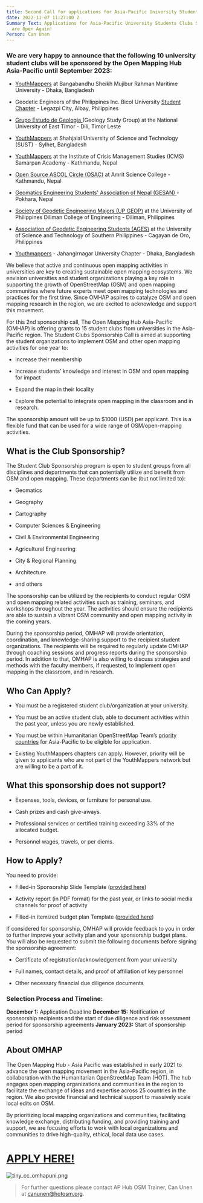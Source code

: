 ```yaml
---
title: Second Call for applications for Asia-Pacific University Students Clubs Sponsorship!
date: 2022-11-07 11:27:00 Z
Summary Text: Applications for Asia-Pacific University Students Clubs Sponsorship
  are Open Again!
Person: Can Unen
---
```


### We are very happy to announce that the following 10 university student clubs will be sponsored by the Open Mapping Hub Asia-Pacific until September 2023:

* [YouthMappers](https://www.facebook.com/YouthMapperatBSMRMU) at Bangabandhu Sheikh Mujibur Rahman Maritime University - Dhaka, Bangladesh

* Geodetic Engineers of the Philippines Inc. Bicol University [Student Chapter](https://www.facebook.com/gepbusc2022) - Legazpi City, Albay, Philippines

* [Grupo Estudo de Geologia ](https://www.facebook.com/grupoestudogeologia)(Geology Study Group) at the National University of East Timor - Dili, Timor Leste

* [YouthMappers](https://www.facebook.com/YouthMapperatSUST) at Shahjalal University of Science and Technology (SUST) - Sylhet, Bangladesh

* [YouthMappers](https://www.facebook.com/ICMSYOUTHMAPPERS) at the Institute of Crisis Management Studies (ICMS) Samarpan Academy - Kathmandu, Nepal

* [Open Source ASCOL Circle (OSAC)](https://twitter.com/osac_ascol) at Amrit Science College - Kathmandu, Nepal

* [Geomatics Engineering Students' Association of Nepal (GESAN) ](https://www.facebook.com/gesan2014)- Pokhara, Nepal

* [Society of Geodetic Engineering Majors (UP GEOP)](https://www.facebook.com/theupgeop) at the University of Philippines Diliman College of Engineering  - Diliman, Philippines

* [Association of Geodetic Engineering Students (AGES)](https://www.facebook.com/ustp.ages) at the University of Science and Technology of Southern Philippines - Cagayan de Oro, Philippines

* [Youthmappers](https://www.facebook.com/youthmappers.IRSJU/about) - Jahangirnagar University Chapter - Dhaka, Bangladesh

We believe that active and continuous open mapping activities in universities are key to creating sustainable open mapping ecosystems. We envision universities and student organizations playing a key role in supporting the growth of OpenStreetMap (OSM) and open mapping communities where future experts meet open mapping technologies and practices for the first time. Since OMHAP aspires to catalyze OSM and open mapping research in the region, we are excited to acknowledge and support this movement.

For this 2nd sponsorship call, The Open Mapping Hub Asia-Pacific (OMHAP) is offering grants to 15 student clubs from universities in the Asia-Pacific region. The Student Clubs Sponsorship Call is aimed at supporting the student organizations to implement OSM and other open mapping activities for one year to:

* Increase their membership

* Increase students’ knowledge and interest in OSM and open mapping for impact

* Expand the map in their locality

* Explore the potential to integrate open mapping in the classroom and in research.

The sponsorship amount will be up to $1000 (USD) per applicant. This is a flexible fund that can be used for a wide range of OSM/open-mapping activities.

## What is the Club Sponsorship?

The Student Club Sponsorship program is open to student groups from all disciplines and departments that can potentially utilize and benefit from OSM and open mapping. These departments can be (but not limited to):

* Geomatics

* Geography

* Cartography

* Computer Sciences & Engineering

* Civil & Environmental Engineering

* Agricultural Engineering

* City & Regional Planning

* Architecture

* and others

The sponsorship can be utilized by the recipients to conduct regular OSM and open mapping related activities such as training, seminars, and workshops throughout the year. The activities should ensure the recipients are able to sustain a vibrant OSM community and open mapping activity in the coming years.

During the sponsorship period, OMHAP will provide orientation, coordination, and knowledge-sharing support to the recipient student organizations. The recipients will be required to regularly update OMHAP through coaching sessions and progress reports during the sponsorship period. In addition to that, OMHAP is also willing to discuss strategies and methods with the faculty members, if requested, to implement open mapping in the classroom, and in research.

## Who Can Apply?

* You must be a registered student club/organization at your university.

* You must be an active student club, able to document activities within the past year, unless you are newly established.

* You must be within Humanitarian OpenStreetMap Team’s [priority countries](https://wiki.openstreetmap.org/wiki/Humanitarian_OSM_Team/Priority_countries) for Asia-Pacific to be eligible for application.

* Existing YouthMappers chapters can apply. However, priority will be given to applicants who are not part of the YouthMappers network but are willing to be a part of it.

## What this sponsorship does not support?

* Expenses, tools, devices, or furniture for personal use.

* Cash prizes and cash give-aways.

* Professional services or certified training exceeding 33% of the allocated budget.

* Personnel wages, travels, or per diems.

## How to Apply?

You need to provide:

* Filled-in Sponsorship Slide Template ([provided here](https://docs.google.com/presentation/d/1GfNjVYdpOgNSjIGIAqb2mS8p8eqDkxIYGqwR-9FY4qY/edit?usp=sharing))

* Activity report (in PDF format) for the past year, or links to social media channels for proof of activity

* Filled-in itemized budget plan Template ([provided here](https://docs.google.com/spreadsheets/d/1JAjI_xs9ItTEJfwTUuXb8HtIGYBKTwebRgacaq7GR3U/edit?usp=sharing))

If considered for sponsorship, OMHAP will provide feedback to you in order to further improve your activity plan and your sponsorship budget plans. You will also be requested to submit the following documents before signing the sponsorship agreement:

* Certificate of registration/acknowledgement from your university

* Full names, contact details, and proof of affiliation of key personnel

* Other necessary financial due diligence documents

### Selection Process and Timeline:

**December 1:** Application Deadline
**December 15:** Notification of sponsorship recipients and the start of due diligence and risk assessment period for sponsorship agreements
**January 2023:** Start of sponsorship period

## About OMHAP

The Open Mapping Hub - Asia Pacific was established in early 2021 to advance the open mapping movement in the Asia-Pacific region, in collaboration with the Humanitarian OpenStreetMap Team (HOT). The hub engages open mapping organizations and communities in the region to facilitate the exchange of ideas and expertise across 25 countries in the region. We also provide financial and technical support to massively scale local edits on OSM.

By prioritizing local mapping organizations and communities, facilitating knowledge exchange, distributing funding, and providing training and support, we are focusing efforts to work with local organizations and communities to drive high-quality, ethical, local data use cases.

# [APPLY HERE!](http://tiny.cc/omhapuni)

![tiny_cc_omhapuni.png](/uploads/tiny_cc_omhapuni.png)

> For further questions please contact AP Hub OSM Trainer, Can Unen at [canunen@hotosm.org](canunen@hotosm.org).